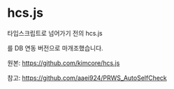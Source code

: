# hcs.js
타입스크립트로 넘어가기 전의 hcs.js

를 DB 연동 버전으로 마개조했습니다.

원본: https://github.com/kimcore/hcs.js

참고: https://github.com/aaei924/PRWS_AutoSelfCheck
